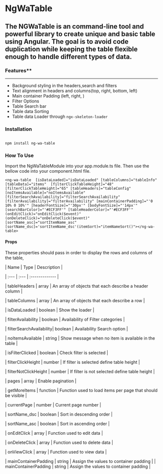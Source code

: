 # NgWaTable

The NGWaTable is an command-line tool and powerful library to create unique and basic table using Angular. The goal is to avoid code duplication while keeping the table flexible enough to handle different types of data.
---
### Features**
---

- Background styling in the headers,search and filters
- Text alignment in headers and columns(top, right, bottom, left)
- Main container Padding (left, right, )
- Filter Options
- Table Search bar
- Table data Sorting
- Table data Loader through ``ngx-skeleton-loader``

### Installation

```code

npm install ng-wa-table

```

### How To Use

Import the NgWaTableModule into your app.module.ts file. Then use the bellow code into your component.html file.

```code
<ng-wa-table  [isDataLoaded]="isDataLoaded" [tableColumns]="tableInfo" [tableData]="items"  [filterClickTableHeight]="48"  [filterClickTableHeight]="65" [tableHeaders]="tableConfig" [noItemsAvailable]="noItemsAvailable" [filterSearchAvailability]="filterSearchAvailability" [filterAvailability]="filterAvailability" [mainContainerPadding]="'0 10% 0 10%'" [headerFontSize]="'30px'" [bodyFontSize]="'14px'" [searchBarColor]="'#ECF3FF'" [tableHeaderColor]="'#ECF3FF'" (onEditClick)="onEditClick($event)" (onDeleteClick)="onDeleteClick($event)" [sortName_asc]="sortItemName_asc" [sortName_dsc]='sortItemName_dsc'(itemSort)="itemNameSort()"></ng-wa-table>

```

#### Props

These properties should pass in order to display the rows and columns of the table,

| Name                    | Type          | Description                                                         |

| :---                    |    :---       |       :-------------                                                |

| tableHeaders             | array         | An array of objects that each describe a header column              |

| tableColumns               | array         | An array of objects that each describe a row                        |

| isDataLoaded            | boolean       | Show the loader                                                     |

| filterAvailability      | boolean       | Availability of Filter categories                                   |

| filterSearchAvailability| boolean       | Availability Search option                                          |

| noItemsAvailable        | string        |     Show message when no item is available in the table             |

| isFilterClicked         | boolean       |         Check filter is selected                                    |

| filterClickHeight       | number        |         If filter is selected define table height                   |

| filterNotClickHeight    | number        |    If filter is not selected define table height                    |

| pages                   | array         |    Enable pagination                                                |

| getMoreItems            | function      |    Function used to load items per page that should be visible      |

| currentPage             | number        |    Current page number                                              |

| sortName_dsc            | boolean       |    Sort in descending order                                         |

| sortName_asc            | boolean       |   Sort in ascending order                                           |

| onEditClick             | array         |   Function used to edit data                                        |

| onDeleteClick           | array         |   Function used to delete data                                      |

| onViewClick             | array         |   Function used to view data                                        |

| mainContainerPadding    | string         |   Assign the values to container padding                           |
| mainContainerPadding    | string         |   Assign the values to container padding                           |

 
